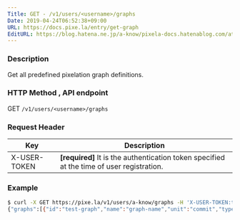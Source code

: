 ```yaml
---
Title: GET - /v1/users/<username>/graphs
Date: 2019-04-24T06:52:38+09:00
URL: https://docs.pixe.la/entry/get-graph
EditURL: https://blog.hatena.ne.jp/a-know/pixela-docs.hatenablog.com/atom/entry/17680117127076483311
---
```


### Description
Get all predefined pixelation graph definitions.

### HTTP Method , API endpoint
<span class="badge badge-get">GET</span> `/v1/users/<username>/graphs`

### Request Header

|Key|Description|
|---|---|
|X-USER-TOKEN|**[required]** It is the authentication token specified at the time of user registration.|


### Example

```sh
$ curl -X GET https://pixe.la/v1/users/a-know/graphs -H 'X-USER-TOKEN:thisissecret'
{"graphs":[{"id":"test-graph","name":"graph-name","unit":"commit","type":"int","color":"shibafu","timezone":"Asia/Tokyo","purgeCacheURLs":["https://camo.githubusercontent.com/xxx/xxxx"],"selfSufficient":"increment","isSecret":false,"publishOptionalData":true}]}
```
